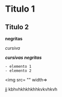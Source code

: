 # Titulo 1 

## Titulo 2

**negritas**

*cursiva*

***cursivas negritas***

~~~
- elemento 1 
- elemento 2 
~~~


<img src= "" width=>

jj
kbhvhkhkhkhhkvkvhkvh
